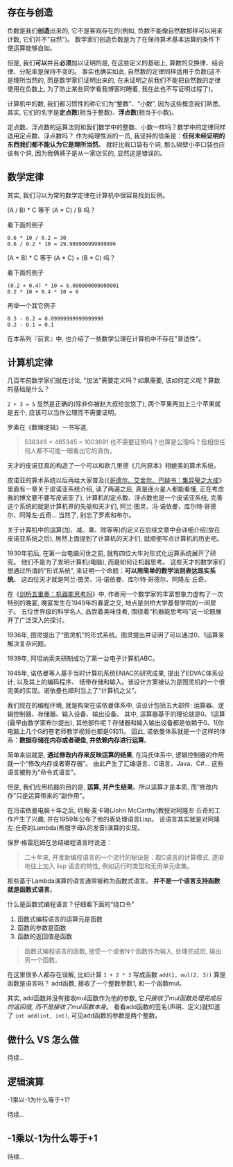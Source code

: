 
## 存在与创造

负数是我们**创造**出来的, 它不是客观存在的(例如, 负数不能像自然数那样可以用来计数, 它们并不"自然")。
数学家们创造负数是为了在保持算术基本运算的条件下使运算能够自如。

但是, 我们**可以**并且**必须**加以证明的是, 在这些定义的基础上, 算数的交换律、结合律、分配率是保持不变的。
事实也确实如此, 自然数的定律同样适用于负数(这不是理所当然的, 而是数学家们证明出来的, 在未证明之前我们不能把自然数的定律使用在负数上, 为了防止某些同学看我博客时睡着, 我在此也不写证明过程了)。

计算机中的数, 我们都习惯性的称它们为“整数”、“小数”, 因为这些概念我们熟悉, 其实, 
它们的名字是**定点数**(相当于整数)、**浮点数**(相当于小数)。

定点数、浮点数的运算法则和我们数学中的整数、小数一样吗？数学中的定律同样适用定点数、浮点数吗？
作为纯理性派的一员, 我坚持的信条是：**任何未经证明的东西我们都不能认为它是理所当然**。
就好比我口袋有个洞, 那么隔壁小李口袋也应该有个洞, 因为我俩裤子是从一家店买的, 显然这是错误的。

## 数学定律

其实, 我们习以为常的数学定律在计算机中很容易找到反例。

(A / B) * C 等于 (A * C) / B 吗？

看下面的例子

	0.6 * 10 / 0.2 = 30
	0.6 / 0.2 * 10 = 29.999999999999996

(A + B) * C 等于 (A * C) + (B * C) 吗？

看下面的例子

	(0.2 + 0.4) * 10 = 6.000000000000001
	0.2 * 10 + 0.4 * 10 = 6

再举一个其它例子

	0.3 - 0.2 = 0.09999999999999998
	0.2 - 0.1 = 0.1

在本系列『前言』中, 也介绍了一些数学公理在计算机中不存在"普适性"。

## 计算机定律

几百年前数学家们就在讨论, "加法"需要定义吗？如果需要, 该如何定义呢？算数的基础是什么？

`2 + 3 = 5` 显然是正确的(除非你被赵大叔给忽悠了), 两个苹果再加上三个苹果就是五个, 应该可以当作公理而不需要证明。

罗素在《数理逻辑》一书写道, 

> 538346 + 465345 = 1003691 也不需要证明吗？也算是公理吗？我相信任何人都不可能一眼看出它的真伪。

天才的皮诺亚真的构造了一个可以和欧几里德《几何原本》相媲美的算术系统。

皮诺亚的算术系统以后再给大家普及(《[哥德尔、艾舍尔、巴赫书：集异璧之大成](http://t.cn/zOEsu0d)》里面有一章关于皮诺亚系统介绍, 读了两遍之后, 真是连火星人都能看懂, 正在考虑我的博文要不要写皮诺亚了), 计算机的定点数、浮点数也是一个皮诺亚系统, 
完善这个系统的就是计算机界的先驱和天才们, 阿兰·图灵、冯·诺依曼、库尔特·哥德尔、阿隆左·丘奇… 当然了, 别忘了罗素和布尔。

关于计算机中的运算(加、减、乘、除等等)的定义在后续文章中会详细介绍(放在皮诺亚系统之后), 居然上面提到了计算机的天才们, 就顺便写点计算机的历史吧。

1930年前后, 在第一台电脑问世之前, 就有四位大牛对形式化运算系统展开了研究。
他们不是为了发明计算机(电脑), 而是如何让机器思考。
这些天才的数学家们想通过所谓的“形式系统”, 来证明一个命题：**可以用简单的数学法则表达现实系统**。
这四位天才就是阿兰·图灵、冯·诺依曼、库尔特·哥德尔、阿隆左·丘奇。

在《[剑桥五重奏：机器能思考吗](http://t.cn/zlQrlUp)》中, 作者用一个数学家的丰富想象力虚构了一次特别的晚宴, 
晚宴发生在1949年的春夏之交, 地点是剑桥大学基督学院的一间房子。
五位世界级的科学名人, 品尝着美味佳肴, 围绕着“机器能思考吗”这一论题展开了广泛深入的探讨。

1936年, 图灵提出了“图灵机”的形式系统。图灵提出并证明了可以通过0、1运算来解决复杂问题。

1939年, 阿坦纳索夫研制成功了第一台电子计算机ABC。

1945年, 诺依曼等人基于当时计算机系统ENIAC的研究成果, 提出了EDVAC体系设计, 以及其上的编码程序、
纸带存储和输入。该设计方案被认为是图灵机的一个很完美的实现。诺依曼也顺利当上了“计算机之父”。

我们现在的编程环境, 就是构架在诺依曼体系中, 该设计包括五大部件: 运算器、逻辑控制器、存储器、输入设备、输出设备。
其中, 运算器基于的理论就是0、1运算(最早由数学家布尔提出), 其他部件呢？存储器和输入输出设备都是依赖于0、1(你电脑上几个G的苍老师教学视频也都是0和1)。
因此, 诺依曼体系就是一个这样的体系：**数据存储在内存或者硬盘, 并依赖内存进行运算**。

简单来说就是, **通过修改内存来反映运算的结果**, 在冯氏体系中, 逻辑控制器的作用就一个“修改内存或者寄存器”。
由此产生了汇编语言、C语言、Java、C#… 这些语言被称为“命令式语言”。

但是, 我们应用机器的目的是, **运算, 并产生结果**。所以运算才是本质, 而“修改内存”只是运算带来的“副作用”。

在冯诺依曼电脑十年之后, 约翰·麦卡锡(John McCarthy)教授对阿隆左·丘奇的工作产生了兴趣, 并在1959年公布了他的表处理语言Lisp。
该语言其实就是对阿隆左·丘奇的Lambda(希腊字母λ的发音)演算的实现。

保罗·格雷厄姆在总结编程语言时说道：

> 二十年来, 开发新编程语言的一个流行的秘诀是：取C语言的计算模式, 逐渐地往上加入 lisp 语言的特性, 
> 例如运行时类型和无用单元收集。

那些基于Lambda演算的语言通常被称为函数式语言。
**并不是一个语言支持函数就是函数式语言**。

什么是函数式编程语言？仔细看下面的“绕口令”

<ol>
  <li>函数式编程语言的运算元是函数</li>
  <li>函数的参数是函数</li>
  <li>函数的返回值是函数</li>
</ol>

> 函数式编程语言的函数, 接受一个或者N个函数作为输入, 处理完成后, 输出另一个函数。

在这里很多人都存在误解, 比如计算 `1 + 2 * 3` 写成函数 `add(1, mul(2, 3))` 算是函数是语言吗？
add函数, 接收了一个整数参数1, 和一个函数mul。

其实, add函数并没有接收mul函数作为他的参数, 它*只接收了mul函数处理完成后的返回值, 而不是接收了mul函数本身*。
看看add函数的签名(声明、定义)就知道了 `int add(int, int)`, 可见add函数的参数是两个整数。

## 做什么 VS 怎么做

待续…

## 逻辑演算

-1乘以-1为什么等于+1?

待续…

## -1乘以-1为什么等于+1

待续…
